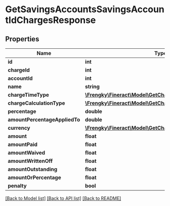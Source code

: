 # GetSavingsAccountsSavingsAccountIdChargesResponse

## Properties
Name | Type | Description | Notes
------------ | ------------- | ------------- | -------------
**id** | **int** |  | [optional] 
**chargeId** | **int** |  | [optional] 
**accountId** | **int** |  | [optional] 
**name** | **string** |  | [optional] 
**chargeTimeType** | [**\Frengky\Fineract\Model\GetChargesChargeTimeType**](GetChargesChargeTimeType.md) |  | [optional] 
**chargeCalculationType** | [**\Frengky\Fineract\Model\GetChargesChargeCalculationType**](GetChargesChargeCalculationType.md) |  | [optional] 
**percentage** | **double** |  | [optional] 
**amountPercentageAppliedTo** | **double** |  | [optional] 
**currency** | [**\Frengky\Fineract\Model\GetChargesCurrencyResponse**](GetChargesCurrencyResponse.md) |  | [optional] 
**amount** | **float** |  | [optional] 
**amountPaid** | **float** |  | [optional] 
**amountWaived** | **float** |  | [optional] 
**amountWrittenOff** | **float** |  | [optional] 
**amountOutstanding** | **float** |  | [optional] 
**amountOrPercentage** | **float** |  | [optional] 
**penalty** | **bool** |  | [optional] 

[[Back to Model list]](../../README.md#documentation-for-models) [[Back to API list]](../../README.md#documentation-for-api-endpoints) [[Back to README]](../../README.md)

